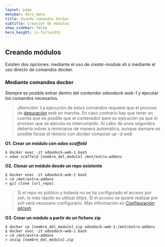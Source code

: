 ```yaml
---
layout: page
menubar: docs_menu
title: Usando comandos Docker
subtitle: Creación de módulos
show_sidebar: false
hero_height: is-fullwidth
---
```


## Creando módulos

Existen dos opciones: mediante el uso de _create-module.sh_ o mediante el uso directo de comandos docker.

### Mediante comandos docker

Siempre es posible entrar dentro del contendor _odoodock-web-1_ y ejecutar los comandos necesarios.

> ¡Atención!. La ejecución de estos comandos requiere que el proceso de [depuración](/odoodock/docs/modulos/depurar-modulos) esté en marcha. En caso contrario hay que tener en cuenta que es posible que el contenedor pare su ejecución ya que el proceso que se ejecuta es interrumpido. Al cabo de unos segundos debería volver a reiniciarse de manera automática, aunque siempre es posible forzar el reinicio con _docker compose up -d web_

**O1. Crear un módulo con _odoo scaffold_**

   ```
   $ docker exec -it odoodock-web-1 bash
   > odoo scaffold [nombre_del_modulo] /mnt/extra-addons
   ```
**O2. Clonar un módulo desde un repo existente**

   ```
   $ docker exec -it odoodock-web-1 bash
   > cd /mnt/extra-addons
   > git clone [url_repo]
   ```
> Si el repo es público y todavía no se ha configurado el acceso por _ssh_, lo más rápido es utilizar _https_. Si el acceso se quiere realizar por _ssh_ será necesario configurarlo. Más información en [Configuración git/ssh](/odoodock/docs/como-empezar/configuracion-git-ssh)

**O3. Crear un módulo a partir de un fichero zip**

   ```
   $ docker cp [nombre_del_modulo].zip odoodock-web-1:/mnt/extra-addons
   $ docker exec -it odoodock-web-1 bash
   > cd /mnt/extra-addons
   > unzip [nombre_del_modulo].zip
   ```
